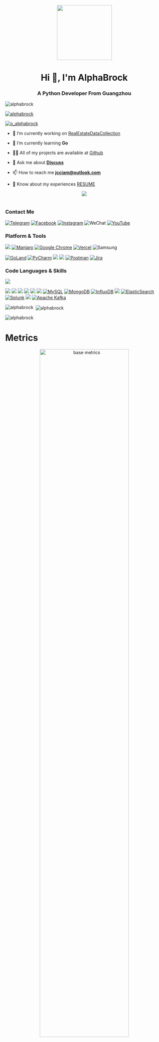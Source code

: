 <div align="center">
  <img src="https://cdn.jsdelivr.net/gh/AlphaBrock/md_img/windows/hello.svg" height="175px" />
</div>

<h1 align="center">Hi 👋, I'm AlphaBrock</h1>
<h3 align="center">A Python Developer From Guangzhou</h3>

<p align="left"> <img src="https://komarev.com/ghpvc/?username=alphabrock&label=Profile%20views&color=0e75b6&style=flat" alt="alphabrock" /> </p>

<p align="left"> <a href="https://github.com/ryo-ma/github-profile-trophy"><img src="https://github-profile-trophy.vercel.app/?username=alphabrock" alt="alphabrock" /></a> </p>

<p align="left"> <a href="https://twitter.com/o_alphabrock" target="blank"><img src="https://img.shields.io/twitter/follow/o_alphabrock?logo=twitter&style=for-the-badge" alt="o_alphabrock" /></a> </p>

- 🔭 I’m currently working on [RealEstateDataCollection](https://github.com/AlphaBrock/RealEstateDataCollection)

- 🌱 I’m currently learning **Go**

- 👨‍💻 All of my projects are available at [Github](https://github.com/AlphaBrock)

- 💬 Ask me about **[Discuss](https://github.com/AlphaBrock/AlphaBrock/issues)**

- 📫 How to reach me **jcciam@outlook.com**

- 📄 Know about my experiences [RESUME](https://quilled-flax-e6b.notion.site/d1ea09a277c64baaba9de5df78d5ef91)

<!-- 贪吃蛇 代码贡献图 -->
<div align="center"><img src="https://cdn.jsdelivr.net/gh/AlphaBrock/AlphaBrock/snk/github-contribution-grid-snake.svg" /></div>

<br/>

### Contact Me

[![Telegram](https://img.shields.io/badge/Telegram-2CA5E0?style=for-the-badge&logo=telegram&logoColor=white)](https://t.me/AlphaBrock)
[![Facebook](https://img.shields.io/badge/Facebook-%231877F2.svg?style=for-the-badge&logo=Facebook&logoColor=white)](https://www.facebook.com/profile.php?id=100011055406276)
[![Instagram](https://img.shields.io/badge/Instagram-%23E4405F.svg?style=for-the-badge&logo=Instagram&logoColor=white)](https://www.instagram.com/oalphabrock/)
![WeChat](https://img.shields.io/badge/WeChat-07C160?style=for-the-badge&logo=wechat&logoColor=white)
[![YouTube](https://img.shields.io/badge/YouTube-%23FF0000.svg?style=for-the-badge&logo=YouTube&logoColor=white)](https://www.youtube.com/channel/UCDPtCbudqsk2REoBsOywa1g)

### Platform & Tools

[![](https://img.shields.io/badge/Windows-0078D6?style=for-the-badge&logo=windows&logoColor=white)](https://www.microsoft.com/zh-cn/windows/windows-11)
[![Manjaro](https://img.shields.io/badge/Manjaro-35BF5C?style=for-the-badge&logo=Manjaro&logoColor=white)](https://manjaro.org/)
[![Google Chrome](https://img.shields.io/badge/Google%20Chrome-4285F4?style=for-the-badge&logo=GoogleChrome&logoColor=white)](https://www.google.com/intl/zh-CN/chrome/)
[![Vercel](https://img.shields.io/badge/Vercel-%23000000.svg?style=for-the-badge&logo=vercel&logoColor=white)](https://vercel.com/)
![Samsung](https://img.shields.io/badge/Samsung-%231428A0.svg?style=for-the-badge&logo=samsung&logoColor=white)

[![GoLand](https://img.shields.io/badge/GoLand-0f0f0f?&style=flat-square&logo=goland&logoColor=white)](https://www.jetbrains.com/)
[![PyCharm](https://img.shields.io/badge/pycharm-143?style=flat-square&logo=pycharm&logoColor=black&color=black&labelColor=green)](https://www.jetbrains.com/)
[![](https://img.shields.io/badge/Editor-Visual%20Studio%20Code-007ACC?style=flat-square&logo=visual-studio-code&logoColor=ffffff)](https://code.visualstudio.com/)
[![](https://img.shields.io/badge/Note-Notion-000000?style=flat-square&logo=notion&logoColor=ffffff)](https://notion.so)
[![Postman](https://img.shields.io/badge/Postman-FF6C37?style=flat-square&logo=postman&logoColor=white)](https://www.postman.com/)
[![Jira](https://img.shields.io/badge/jira-%230A0FFF.svg?style=flat-square&logo=jira&logoColor=white)]()

### Code Languages & Skills

![](https://skillicons.dev/icons?i=python,django,go,md,bash,docker,git,kubernetes)



[![](https://img.shields.io/badge/-Docker-2496ED?style=flat-square&logo=docker&logoColor=ffffff)](https://www.docker.com/)
[![](https://img.shields.io/badge/-Prometheus-E6522C?style=flat-square&logo=prometheus&logoColor=ffffff)](https://prometheus.io/)
[![](https://img.shields.io/badge/-Grafana-F46800?style=flat-square&logo=grafana&logoColor=ffffff)](https://grafana.com/)
[![](https://img.shields.io/badge/-GitHub%20Actions-2088FF?style=flat-square&logo=github-actions&logoColor=ffffff)](https://github.com/features/actions)
[![](https://img.shields.io/badge/-Ansible-EE0000?style=flat-square&logo=ansible&logoColor=ffffff)](https://www.ansible.com/)
[![](https://img.shields.io/badge/-Markdown-black?style=flat-square&logo=markdown&logoColor=ffffff)](https://www.markdownguide.org/)
[![MySQL](https://img.shields.io/badge/mysql-%2300f.svg?style=flat-square&logo=mysql&logoColor=white)]()
[![MongoDB](https://img.shields.io/badge/MongoDB-%234ea94b.svg?style=flat-square&logo=mongodb&logoColor=white)]()
[![InfluxDB](https://img.shields.io/badge/InfluxDB-22ADF6?style=flat-square&logo=InfluxDB&logoColor=white)]()
[![](https://img.shields.io/badge/-Kubernetes-326CE5?style=flat-square&logo=kubernetes&logoColor=ffffff)](https://kubernetes.io/)
[![ElasticSearch](https://img.shields.io/badge/-ElasticSearch-005571?style=flat-square&logo=elasticsearch)]()
[![Splunk](https://img.shields.io/badge/splunk-%23000000.svg?style=flat-square&logo=splunk&logoColor=white)]()
[![](https://img.shields.io/badge/-Nginx-269539?style=flat-square&logo=nginx&logoColor=ffffff)](https://nginx.org/)
[![Apache Kafka](https://img.shields.io/badge/Apache%20Kafka-000?style=flat-square&logo=apachekafka)]()



<p><img align="left" src="https://github-readme-stats.vercel.app/api/top-langs?username=alphabrock&show_icons=true&locale=en&layout=compact" alt="alphabrock" /></p>

<p>&nbsp;<img align="center" src="https://github-readme-stats.vercel.app/api?username=alphabrock&show_icons=true&locale=en" alt="alphabrock" /></p>

<p><img align="center" src="https://github-readme-streak-stats.herokuapp.com/?user=alphabrock&" alt="alphabrock" /></p>

# Metrics

<!-- Metrics -->
<div align="center">
  <img src="https://cdn.jsdelivr.net/gh/AlphaBrock/AlphaBrock/github-metrics.svg" alt="base metrics" width="75%"/>
</div>
